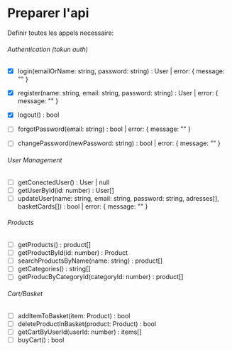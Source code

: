 # Preparer l'api

Definir toutes les appels necessaire:

###### Authentication (tokun auth)
- [X] login(emailOrName: string, password: string) : User | error: { message: "" }
- [X] register(name: string, email: string, password: string) : User | error: { message: "" }
- [X] logout() : bool
- [ ] forgotPassword(email: string) : bool | error: { message: "" }
- [ ] changePassword(newPassword: string) : bool | error: { message: "" }


###### User Management
- [ ] getConectedUser() : User | null
- [ ] getUserById(id: number) : User[]
- [ ] updateUser(name: string, email: string, password: string, adresses[], basketCards[]) : bool | error: { message: "" }

###### Products
- [ ] getProducts() : product[]
- [ ] getProductById(id: number) : Product
- [ ] searchProductsByName(name: string) : product[]
- [ ] getCategories() : string[]
- [ ] getProducByCategoryId(categoryId: number) : product[]

###### Cart/Basket
- [ ] addItemToBasket(item: Product) : bool
- [ ] deleteProductInBasket(product: Product) : bool
- [ ] getCartByUserId(userId: number) : items[]
- [ ] buyCart() : bool
